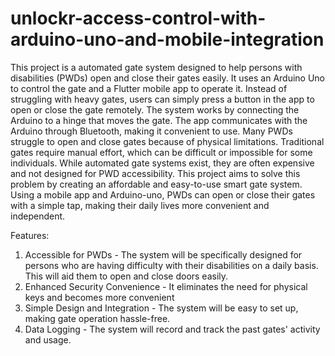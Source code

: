 # unlockr-access-control-with-arduino-uno-and-mobile-integration

This project is a automated gate system designed to help persons with disabilities (PWDs) open and close their gates easily. It uses an Arduino Uno to control the gate and a Flutter mobile app to operate it. Instead of struggling with heavy gates, users can simply press a button in the app to open or close the gate remotely. The system works by connecting the Arduino to a hinge that moves the gate. The app communicates with the Arduino through Bluetooth, making it convenient to use. 
Many PWDs struggle to open and close gates because of physical limitations. Traditional gates require manual effort, which can be difficult or impossible for some individuals. While automated gate systems exist, they are often expensive and not designed for PWD accessibility. This project aims to solve this problem by creating an affordable and easy-to-use smart gate system. Using a mobile app and Arduino-uno, PWDs can open or close their gates with a simple tap, making their daily lives more convenient and independent.

 Features:
1. Accessible for PWDs - The system will be specifically designed for persons who are having difficulty with their disabilities on a daily basis. This will aid them to open and close doors easily.
2. Enhanced Security Convenience - It eliminates the need for physical keys and becomes more convenient
3. Simple Design and Integration - The system will be easy to set up, making gate operation hassle-free.
4. Data Logging - The system will record and track the past gates' activity and usage.

